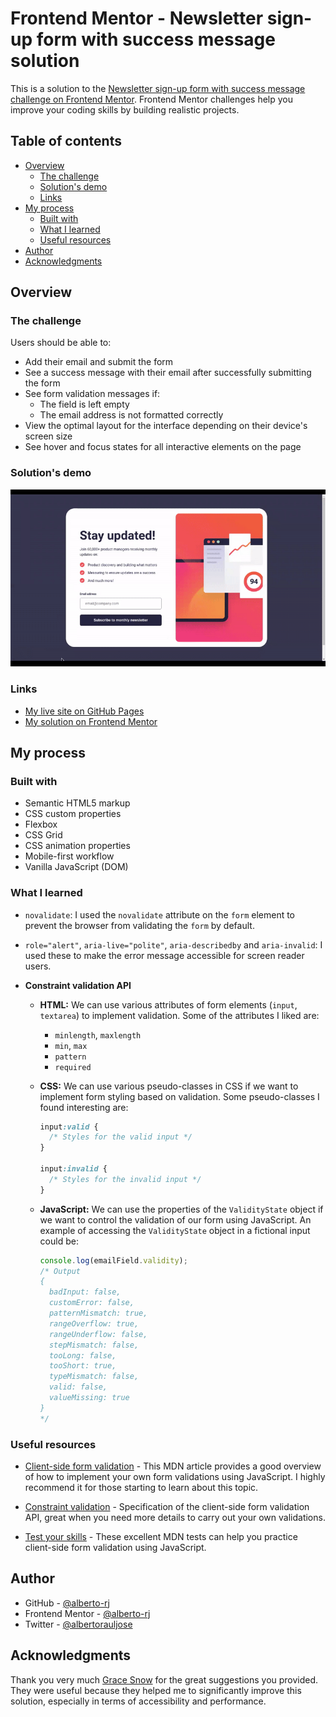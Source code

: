 # Frontend Mentor - Newsletter sign-up form with success message solution

This is a solution to the [Newsletter sign-up form with success message challenge on Frontend Mentor](https://www.frontendmentor.io/challenges/newsletter-signup-form-with-success-message-3FC1AZbNrv). Frontend Mentor challenges help you improve your coding skills by building realistic projects.

## Table of contents

- [Overview](#overview)
  - [The challenge](#the-challenge)
  - [Solution's demo](#solutions-demo)
  - [Links](#links)
- [My process](#my-process)
  - [Built with](#built-with)
  - [What I learned](#what-i-learned)
  - [Useful resources](#useful-resources)
- [Author](#author)
- [Acknowledgments](#acknowledgments)

## Overview

### The challenge

Users should be able to:

- Add their email and submit the form
- See a success message with their email after successfully submitting the form
- See form validation messages if:
  - The field is left empty
  - The email address is not formatted correctly
- View the optimal layout for the interface depending on their device's screen size
- See hover and focus states for all interactive elements on the page

### Solution's demo

![Solution's demo](demo/demo.gif)

### Links

- [My live site on GitHub Pages](https://alberto-rj.github.io/newsletter-sign-up-with-success-message/)
- [My solution on Frontend Mentor](https://www.frontendmentor.io/solutions/animated-newsletter-signup-form-mriIaG8Yk1)

## My process

### Built with

- Semantic HTML5 markup
- CSS custom properties
- Flexbox
- CSS Grid
- CSS animation properties
- Mobile-first workflow
- Vanilla JavaScript (DOM)

### What I learned

- `novalidate`: I used the `novalidate` attribute on the `form` element to prevent the browser from validating the `form` by default.

- `role="alert"`, `aria-live="polite"`, `aria-describedby` and `aria-invalid`: I used these to make the error message accessible for screen reader users.

- **Constraint validation API**

  - **HTML:** We can use various attributes of form elements (`input`, `textarea`) to implement validation. Some of the attributes I liked are:  
    - `minlength`, `maxlength`
    - `min`, `max`
    - `pattern`
    - `required`
  
  - **CSS:** We can use various pseudo-classes in CSS if we want to implement form styling based on validation. Some pseudo-classes I found interesting are:

    ```css
    input:valid {
      /* Styles for the valid input */
    }

    input:invalid {
      /* Styles for the invalid input */
    }
    ```

  - **JavaScript:** We can use the properties of the `ValidityState` object if we want to control the validation of our form using JavaScript. An example of accessing the `ValidityState` object in a fictional input could be:

    ```js
    console.log(emailField.validity);
    /* Output
    {
      badInput: false,
      customError: false,
      patternMismatch: true,
      rangeOverflow: true,
      rangeUnderflow: false,
      stepMismatch: false,
      tooLong: false,
      tooShort: true,
      typeMismatch: false,
      valid: false,
      valueMissing: true
    } 
    */
    ```

### Useful resources

- [Client-side form validation](https://developer.mozilla.org/en-US/docs/Learn/Forms/Form_validation) - This MDN article provides a good overview of how to implement your own form validations using JavaScript. I highly recommend it for those starting to learn about this topic.

- [Constraint validation](https://developer.mozilla.org/en-US/docs/Web/HTML/Constraint_validation) - Specification of the client-side form validation API, great when you need more details to carry out your own validations.

- [Test your skills](https://developer.mozilla.org/en-US/docs/Learn/Forms/Test_your_skills:_Form_validation) - These excellent MDN tests can help you practice client-side form validation using JavaScript.

## Author

- GitHub - [@alberto-rj](https://github.com/alberto-rj)
- Frontend Mentor - [@alberto-rj](https://www.frontendmentor.io/profile/alberto-rj)
- Twitter - [@albertorauljose](https://www.twitter.com/albertorauljose)

## Acknowledgments

Thank you very much [Grace Snow](https://www.frontendmentor.io/profile/grace-snow) for the great suggestions you provided. They were useful because they helped me to significantly improve this solution, especially in terms of accessibility and performance.
